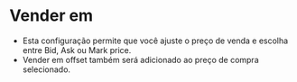 # **Vender em**

- Esta configuração permite que você ajuste o preço de venda e escolha entre Bid, Ask ou Mark price. 
- Vender em offset também será adicionado ao preço de compra selecionado.
